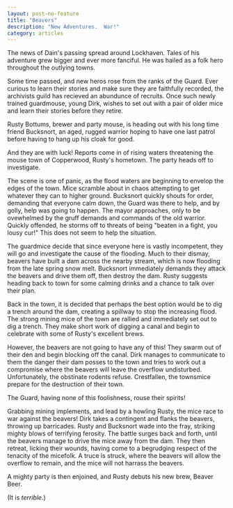 ```yaml
---
layout: post-no-feature
title: "Beavers"
description: "New Adventures.  War!"
category: articles
---
```


The news of Dain's passing spread around Lockhaven.  Tales of his adventure grew bigger and ever more fanciful.
He was hailed as a folk hero throughout the outlying towns.

Some time passed, and new heros rose from the ranks of the Guard.  Ever curious to learn their stories and
make sure they are faithfully recorded, the archivists guild has recieved an abundunce of recruits.  Once such
newly trained guardmouse, young Dirk, wishes to set out with a pair of older mice and learn their stories
before they retire.

Rusty Bottums, brewer and party mouse, is heading out with his long time friend Bucksnort, an aged, rugged warrior
hoping to have one last patrol before having to hang up his cloak for good.

And they are with luck!  Reports come in of rising waters threatening the mouse town of Copperwood, Rusty's hometown.
The party heads off to investigate.

The scene is one of panic, as the flood waters are beginning to envelop the edges of the town.  Mice scramble
about in chaos attempting to get whatever they can to higher ground. Bucksnort quickly shouts for order,
demanding that everyone calm down, the Guard was there to help, and by golly, help was going to happen.
The mayor approaches, only to be ovewhelmed by the gruff demands and commands of the old warrior.  Quickly offended,
he storms off to threats of being "beaten in a fight, you lousy cur!"  This does not seem to help the situation.

The guardmice decide that since everyone here is vastly incompetent, they will go and investigate the cause
of the flooding.  Much to their dismay, beavers have built a dam across the nearby stream, which is now flooding
from the late spring snow melt.  Bucksnort immediately demands they attack the beavers and drive them off, then
destroy the dam.  Rusty suggests heading back to town for some calming drinks and a chance to talk over their plan.

Back in the town, it is decided that perhaps the best option would be to dig a trench around the dam, creating
a spillway to stop the increasing flood.  The strong mining mice of the town are rallied and immediately set
out to dig a trench.  They make short work of digging a canal and begin to celebrate with some of Rusty's excellent
brews.

However, the beavers are not going to have any of this!  They swarm out of their den and begin blocking off the canal.
Dirk manages to communicate to them the danger their dam posses to the town and tries to work out a compromise
where the beavers will leave the overflow undisturbed.  Unfortunately, the obstinate rodents refuse.  Crestfallen,
the townsmice prepare for the destruction of their town.

The Guard, having none of this foolishness, rouse their spirits!

Grabbing mining implements, and lead by a howling Rusty, the mice race to war against the beavers!  Dirk takes a
contingent and flanks the beavers, throwing up barricades.  Rusty and Bucksnort wade into the fray, striking
mighty blows of terrifying ferosity.  The battle surges back and forth, until the beavers manage to drive the mice
away from the dam.  They then retreat, licking their wounds, having come to a begrudging respect of the
tenacity of the micefolk.  A truce is struck, where the beavers will allow the overflow to remain, and the
mice will not harrass the beavers.

A mighty party is then enjoined, and Rusty debuts his new brew, Beaver Beer.

(It is _terrible_.)

